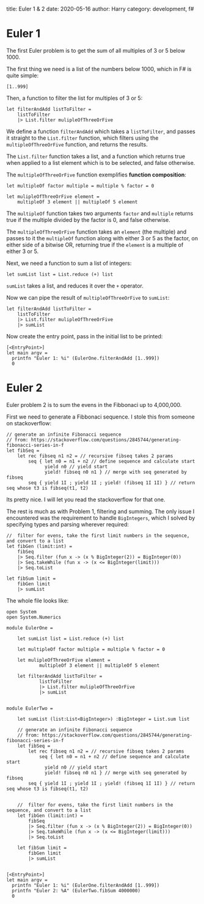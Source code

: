 title: Euler 1 & 2
date: 2020-05-16
author: Harry
category: development, f#

# Euler 1

The first Euler problem is to get the sum of all multiples of 3 or 5 below 1000.

The first thing we need is a list of the numbers below 1000, which in F# is quite simple:

    [1..999]

Then, a function to filter the list for multiples of 3 or 5:

    let filterAndAdd listToFilter =
    	listToFilter 
    	|> List.filter mulipleOfThreeOrFive

We define a function `filterAndAdd` which takes a `listToFilter`, and passes it straight to the `List.filter` function, which filters using the `multipleOfThreeOrFive` function, and returns the results.

The `List.filter` function takes a list, and a function which returns true when applied to a list element which is to be selected, and false otherwise. 

The `multipleOfThreeOrFive` function exemplifies **function composition**:

    let multipleOf factor multiple = multiple % factor = 0
    
    let mulipleOfThreeOrFive element = 
    	multipleOf 3 element || multipleOf 5 element

The `multipleOf` function takes two arguments `factor` and `multiple` returns true if the multiple divided by the factor is 0, and false otherwise.	

The `multipleOfThreeOrFive` function takes an `element` (the multiple) and passes to it the `multipleOf` function along with either 3 or 5 as the factor, on either side of a bitwise OR, returning true if the `element` is a multiple of either 3 or 5.

Next, we need a function to sum a list of integers:

    let sumList list = List.reduce (+) list

`sumList` takes a list, and reduces it over the `+` operator.

Now we can pipe the result of `multipleOfThreeOrFive` to `sumList`:

    let filterAndAdd listToFilter =
    	listToFilter 
    	|> List.filter mulipleOfThreeOrFive
    	|> sumList

Now create the entry point, pass in the initial list to be printed:

    [<EntryPoint>]
    let main argv =
      printfn "Euler 1: %i" (EulerOne.filterAndAdd [1..999])
      0


<a id="orgb0831bb"></a>

# Euler 2

Euler problem 2 is to sum the evens in the Fibbonaci up to 4,000,000.

First we need to generate a Fibbonaci sequence. I stole this from someone on stackoverflow:

    // generate an infinite Fibonacci sequence
    // from: https://stackoverflow.com/questions/2845744/generating-fibonacci-series-in-f
    let fibSeq =    
        let rec fibseq n1 n2 = // recursive fibseq takes 2 params
    	    seq { let n0 = n1 + n2 // define sequence and calculate start
    	          yield n0 // yield start
    	          yield! fibseq n0 n1 } // merge with seq generated by fibseq
            seq { yield 1I ; yield 1I ; yield! (fibseq 1I 1I) } // return seq whose t3 is fibseq(t1, t2)

Its pretty nice. I will let you read the stackoverflow for that one.

The rest is much as with Problem 1, filtering and summing. The only issue I encountered was the requirement to handle `BigIntegers`, which I solved by specifying types and parsing wherever required:

    //  filter for evens, take the first limit numbers in the sequence, and convert to a list
    let fibGen (limit:int) = 
    	fibSeq 
    	|> Seq.filter (fun x -> (x % BigInteger(2)) = BigInteger(0))
    	|> Seq.takeWhile (fun x -> (x <= BigInteger(limit)))
    	|> Seq.toList
    
    let fibSum limit = 
    	fibGen limit
    	|> sumList

The whole file looks like:

    open System
    open System.Numerics
    
    module EulerOne = 
    
        let sumList list = List.reduce (+) list
    
        let multipleOf factor multiple = multiple % factor = 0
    
        let mulipleOfThreeOrFive element = 
    	        multipleOf 3 element || multipleOf 5 element
    
        let filterAndAdd listToFilter =
    	        listToFilter 
    	        |> List.filter mulipleOfThreeOrFive
    	        |> sumList 
    
    
    module EulerTwo =
    
        let sumList (list:List<BigInteger>) :BigInteger = List.sum list
    
        // generate an infinite Fibonacci sequence
        // from: https://stackoverflow.com/questions/2845744/generating-fibonacci-series-in-f
        let fibSeq =    
    	    let rec fibseq n1 n2 = // recursive fibseq takes 2 params
    	        seq { let n0 = n1 + n2 // define sequence and calculate start
    		      yield n0 // yield start
    		      yield! fibseq n0 n1 } // merge with seq generated by fibseq
    	    seq { yield 1I ; yield 1I ; yield! (fibseq 1I 1I) } // return seq whose t3 is fibseq(t1, t2)
    
    
        //  filter for evens, take the first limit numbers in the sequence, and convert to a list
        let fibGen (limit:int) = 
    	    fibSeq 
    	    |> Seq.filter (fun x -> (x % BigInteger(2)) = BigInteger(0))
    	    |> Seq.takeWhile (fun x -> (x <= BigInteger(limit)))
    	    |> Seq.toList
    
        let fibSum limit = 
    	    fibGen limit
    	    |> sumList
    
    
    [<EntryPoint>]
    let main argv =
      printfn "Euler 1: %i" (EulerOne.filterAndAdd [1..999])
      printfn "Euler 2: %A" (EulerTwo.fibSum 4000000)
      0
